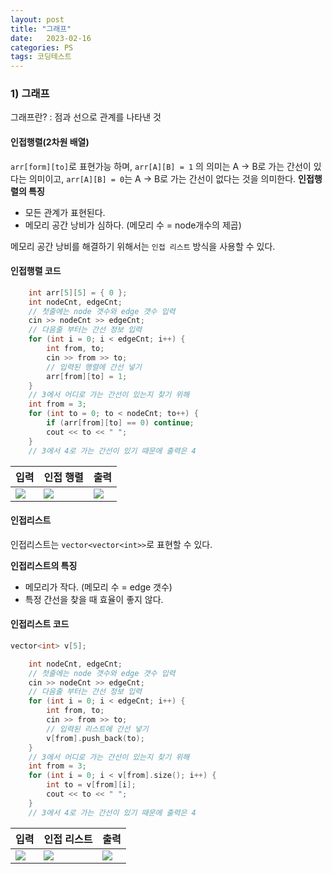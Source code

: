 ```yaml
---
layout: post
title: "그래프"
date:   2023-02-16
categories: PS
tags: 코딩테스트
---
```


### 1) 그래프
그래프란? 
 : 점과 선으로 관계를 나타낸 것

 
 #### 인접행렬(2차원 배열)
 `arr[form][to]`로 표현가능 하며, `arr[A][B] = 1` 의 의미는 A -> B로 가는 간선이 있다는 의미이고, `arr[A][B] = 0`는 A -> B로 가는 간선이 없다는 것을 의미한다.
**인접행렬의 특징**
* 모든 관계가 표현된다.
* 메모리 공간 낭비가 심하다. (메모리 수 = node개수의 제곱)

메모리 공간 낭비를 해결하기 위해서는 `인접 리스트` 방식을 사용할 수 있다.

#### 인접행렬 코드
```cpp
	int arr[5][5] = { 0 };
	int nodeCnt, edgeCnt;
    // 첫줄에는 node 갯수와 edge 갯수 입력
	cin >> nodeCnt >> edgeCnt;
    // 다음줄 부터는 간선 정보 입력
	for (int i = 0; i < edgeCnt; i++) {
		int from, to;
		cin >> from >> to;
		// 입력된 행렬에 간선 넣기
		arr[from][to] = 1;
	}
	// 3에서 어디로 가는 간선이 있는지 찾기 위해
	int from = 3;
	for (int to = 0; to < nodeCnt; to++) {
		if (arr[from][to] == 0) continue;
		cout << to << " ";
	}
	// 3에서 4로 가는 간선이 있기 때문에 출력은 4
```

|입력|인접 행렬|출력|
|---|---|---|
|![](https://images.velog.io/images/dev-hoon/post/aa748eae-961a-408b-ae1f-7534c6784089/image.png)|![](https://images.velog.io/images/dev-hoon/post/6d2d591c-1388-4c04-9e2a-9304639accee/image.png)|![](https://images.velog.io/images/dev-hoon/post/360329e5-ff62-44aa-ac86-def5c17d8bb9/image.png)|



#### 인접리스트
인접리스트는 `vector<vector<int>>`로 표현할 수 있다.

**인접리스트의 특징**
* 메모리가 작다. (메모리 수 = edge 갯수)
* 특정 간선을 찾을 때 효율이 좋지 않다.



#### 인접리스트 코드
```cpp
vector<int> v[5];

	int nodeCnt, edgeCnt;
	// 첫줄에는 node 갯수와 edge 갯수 입력
	cin >> nodeCnt >> edgeCnt;
	// 다음줄 부터는 간선 정보 입력
	for (int i = 0; i < edgeCnt; i++) {
		int from, to;
		cin >> from >> to;
		// 입력된 리스트에 간선 넣기
		v[from].push_back(to);
	}
	// 3에서 어디로 가는 간선이 있는지 찾기 위해
	int from = 3;
	for (int i = 0; i < v[from].size(); i++) {
		int to = v[from][i];
		cout << to << " ";
	}
	// 3에서 4로 가는 간선이 있기 때문에 출력은 4
```

|입력|인접 리스트|출력|
|--|--|--|
|![](https://images.velog.io/images/dev-hoon/post/aa748eae-961a-408b-ae1f-7534c6784089/image.png)|![](https://images.velog.io/images/dev-hoon/post/b4ebfb83-b2ed-4c18-8475-52d2f05a16b0/image.png)|![](https://images.velog.io/images/dev-hoon/post/360329e5-ff62-44aa-ac86-def5c17d8bb9/image.png)|